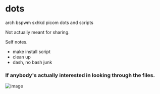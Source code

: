 # dots
arch bspwm sxhkd picom dots and scripts

Not actually meant for sharing.

Self notes.
- make install script
- clean up
- dash, no bash junk

### If anybody's actually interested in looking through the files.
![image](https://user-images.githubusercontent.com/26927890/161404498-e9558e79-72c4-4fa9-a37c-bfb912fb261c.png)
